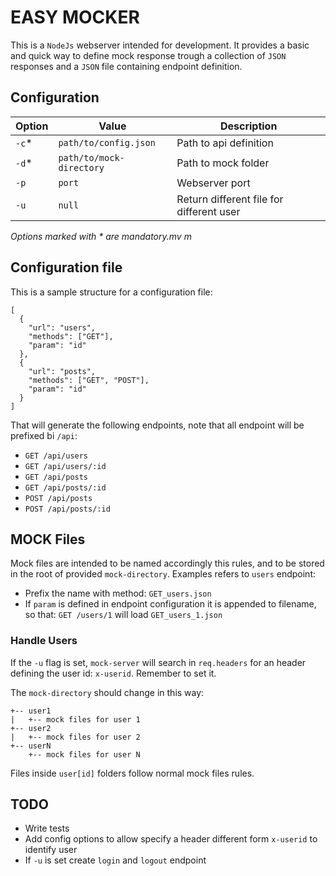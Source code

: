 # EASY MOCKER

This is a `NodeJs` webserver intended for development. It provides a basic and quick way to define mock response trough a collection of `JSON` responses and a `JSON` file containing endpoint definition.

## Configuration

| Option | Value | Description |
| ------ | ----- | ----------- |
| `-c`*  | `path/to/config.json` | Path to api definition |
| `-d`*  | `path/to/mock-directory` | Path to mock folder |
| `-p`   | `port` | Webserver port |
| `-u`   | `null` | Return different file for different user |

 _Options marked with * are mandatory.mv m_

## Configuration file

This is a sample structure for a configuration file:

```
[
  {
    "url": "users",
    "methods": ["GET"],
    "param": "id"
  },
  {
    "url": "posts",
    "methods": ["GET", "POST"],
    "param": "id"
  }
]
```

That will generate the following endpoints, note that all endpoint will be prefixed bi `/api`:

- `GET /api/users`
- `GET /api/users/:id`
- `GET /api/posts`
- `GET /api/posts/:id`
- `POST /api/posts`
- `POST /api/posts/:id`

## MOCK Files

Mock files are intended to be named accordingly this rules, and to be stored in the root of provided `mock-directory`. Examples refers to `users` endpoint:

- Prefix the name with method: `GET_users.json`
- If `param` is defined in endpoint configuration it is appended to filename, so that: `GET /users/1` will load `GET_users_1.json`

### Handle Users

If the `-u` flag is set, `mock-server` will search in `req.headers` for an header defining the user id: `x-userid`. Remember to set it.

The `mock-directory` should change in this way:

```
+-- user1
|   +-- mock files for user 1
+-- user2
|   +-- mock files for user 2
+-- userN
    +-- mock files for user N
```

Files inside `user[id]` folders follow normal mock files rules.

## TODO

- Write tests
- Add config options to allow specify a header different form `x-userid` to identify user
- If `-u` is set create `login` and `logout` endpoint


